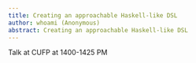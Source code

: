 ```yaml
---
title: Creating an approachable Haskell-like DSL
author: whoami (Anonymous)
abstract: Creating an approachable Haskell-like DSL
---
```


Talk at CUFP at 1400-1425 PM
